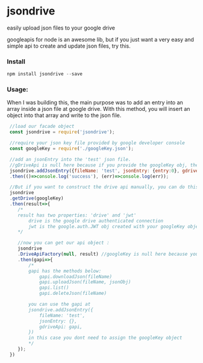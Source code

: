 # jsondrive
easily upload json files to your google drive 

googleapis for node is an awesome lib, but if you just want a very easy and simple api to create and update json files, try this. 

### Install 

```javascript
npm install jsondrive --save
```

### Usage:

When I was building this, the main purpose was to add an entry into an array inside a json file at google drive.
With this method, you will insert an object into that array and write to the json file.

```javascript
 //load our facade object
 const jsondrive = require('jsondrive');

 //require your json key file provided by google developer console
 const googleKey = require('./googleKey.json');

 //add an jsonEntry into the 'test' json file.
 //gDriveApi is null here because if you provide the googleKey obj, the drive api object will be created automatically.
 jsondrive.addJsonEntry({fileName: 'test', jsonEntry: {entry:0}, gdriveApi: null, googleKey: googleKey})
 .then(()=>console.log('success'), (err)=>console.log(err));

 //But if you want to construct the drive api manually, you can do this:
 jsondrive
 .getDrive(googleKey)
 .then(result=>{
    /*
    result has two properties: 'drive' and 'jwt'
        drive is the google drive authenticated connection
        jwt is the google.auth.JWT obj created with your googleKey object
    */

    //now you can get our api object :
    jsondrive
    .DriveApiFactory(null, result) //googleKey is null here because you already have the drive connection object (result)
    .then(gapi=>{
        /*
        gapi has the methods below:
            gapi.downloadJson(fileName)
            gapi.uploadJson(fileName, jsonObj)
            gapi.list()
            gapi.deleteJson(fileName)

        you can use the gapi at 
        jsondrive.addJsonEntry({
            fileName: 'test', 
            jsonEntry: {}, 
            gdriveApi: gapi, 
        })
        in this case you dont need to assign the googleKey object
        */
    }); 
 })

```
